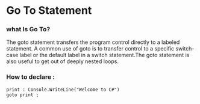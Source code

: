 # Go To Statement
### what Is Go To?
The goto statement transfers the program control directly to a labeled statement. A common use of goto is to transfer control to a specific switch-case label or the default label in a switch statement.The goto statement is also useful to get out of deeply nested loops.

###  How to declare :
```
print : Console.WriteLine("Welcome to C#")
goto print ;
```
